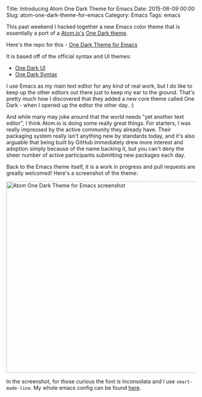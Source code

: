 Title: Introducing Atom One Dark Theme for Emacs
Date: 2015-06-09 00:00
Slug: atom-one-dark-theme-for-emacs
Category: Emacs
Tags: emacs


This past weekend I hacked together a new Emacs color theme that is
essentially a port of a [Atom.io's](https://atom.io/)
[One Dark theme](https://atom.io/themes/one-dark-syntax).
<!-- PELICAN_END_SUMMARY -->

Here's the repo for this - [One Dark Theme for Emacs](https://github.com/jonathanchu/atom-one-dark-theme)

It is based off of the official syntax and UI themes:

* [One Dark UI](https://atom.io/themes/one-dark-ui)
* [One Dark Syntax](https://atom.io/themes/one-dark-syntax)

I use Emacs as my main text editor for any kind of real work, but I do
like to keep up the other editors out there just to keep my ear to the
ground. That's pretty much how I discovered that they added a new core
theme called One Dark - when I opened up the editor the other day. :)

And while many may joke around that the world needs "yet
another text editor", I think Atom.io is doing some really great
things. For starters, I was really impressed by the active community
they already have. Their packaging system really isn't anything new by
standards today, and it's also arguable that being built by GitHub
immediately drew more interest and adoption simply because of the name
backing it, but you can't deny the sheer number of active participants
submitting new packages each day.

Back to the Emacs theme itself, it is a work in progress and pull
requests are greatly welcomed!  Here's a screenshot of the theme:

<img src="/images/atom_one_dark_theme_emacs.png" alt="Atom One Dark Theme for Emacs screenshot" width="510px" class="centered">

In the screenshot, for those curious the font is Inconsolata and I use
 `smart-mode-line`. My whole emacs config can be found
 [here](https://github.com/jonathanchu/dotemacs).
